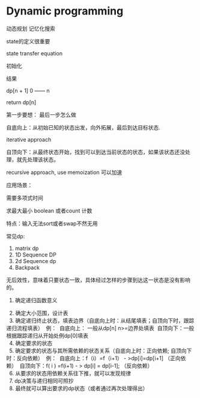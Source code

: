 # Dynamic programming

动态规划 记忆化搜索

state的定义很重要

state transfer equation

初始化

结果

dp[n + 1] 0 —— n

return dp[n]



第一步要想： 最后一步怎么做





自底向上：从初始已知的状态出发，向外拓展，最后到达目标状态.

iterative approach



自顶向下：从最终状态开始，找到可以到达当前状态的状态，如果该状态还没处理，就先处理该状态。

recursive approach,   use memoization 可以加速



应用场景：

需要多项式时间

求最大最小 boolean 或者count 计数

特点：输入无法sort或者swap不然无用

常见dp:

1. matrix dp  
2. 1D Sequence DP
3. 2d Sequence dp
4. Backpack 



无后效性，意味着只要状态一致，具体经过怎样的步骤到达这一状态是没有影响的。



1. 确定递归函数意义

    2. 确定大小范围，设计表  
    3. 确定递归终止状态，填表边界（自底向上时：从结尾填表；自顶向下时，跟踪递归流程填表）  例：  自底向上： 一般从dp[n] n>=边界处填表  自顶向下：一般根据跟踪递归从开始处例dp[0]填表  
    4. 确定要求的状态  
    5. 确定要求的状态与其所需依赖的状态关系（自底向上时：正向依赖; 自顶向下时：反向依赖）  例：  自底向上：f（i）=f（i+1） - >dp[i]=dp[i+1] （正向依赖）  自顶向下：f( i ) =f(i+1) - > dp[i] = dp[i-1]; （反向依赖）  
    6. 从要求的状态用依赖关系往下推，就可以发现规律  
    7. dp决策与递归相同可照抄  
    8. 最终就可以算出要求的dp状态（或者通过再次处理得出）